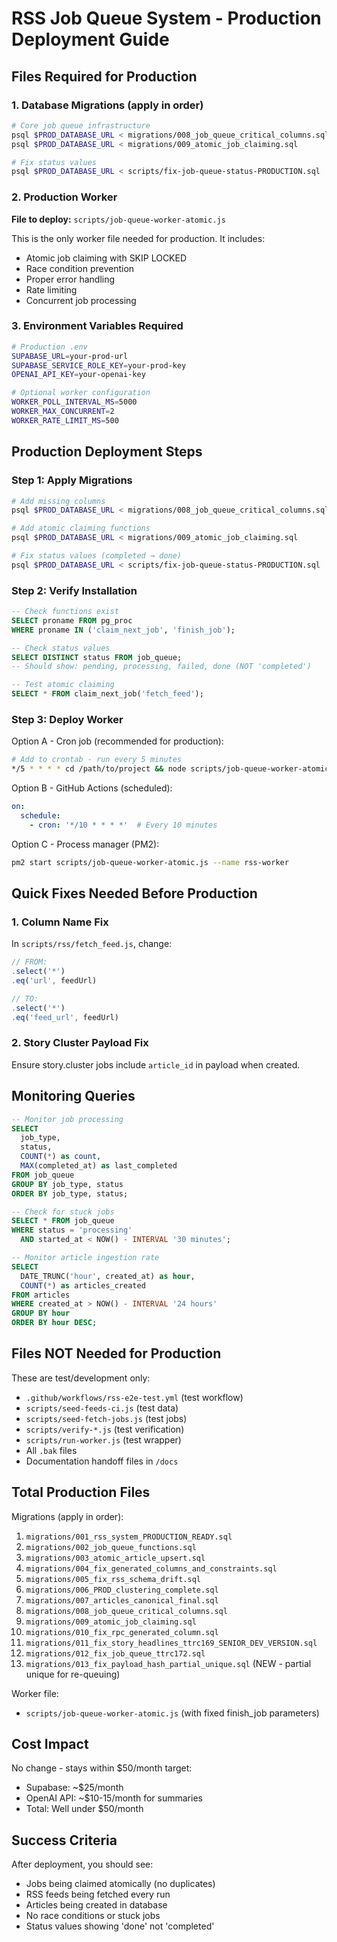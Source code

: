 # RSS Job Queue System - Production Deployment Guide

## Files Required for Production

### 1. Database Migrations (apply in order)

```bash
# Core job queue infrastructure
psql $PROD_DATABASE_URL < migrations/008_job_queue_critical_columns.sql
psql $PROD_DATABASE_URL < migrations/009_atomic_job_claiming.sql

# Fix status values
psql $PROD_DATABASE_URL < scripts/fix-job-queue-status-PRODUCTION.sql
```

### 2. Production Worker

**File to deploy:** `scripts/job-queue-worker-atomic.js`

This is the only worker file needed for production. It includes:
- Atomic job claiming with SKIP LOCKED
- Race condition prevention
- Proper error handling
- Rate limiting
- Concurrent job processing

### 3. Environment Variables Required

```bash
# Production .env
SUPABASE_URL=your-prod-url
SUPABASE_SERVICE_ROLE_KEY=your-prod-key
OPENAI_API_KEY=your-openai-key

# Optional worker configuration
WORKER_POLL_INTERVAL_MS=5000
WORKER_MAX_CONCURRENT=2
WORKER_RATE_LIMIT_MS=500
```

## Production Deployment Steps

### Step 1: Apply Migrations

```bash
# Add missing columns
psql $PROD_DATABASE_URL < migrations/008_job_queue_critical_columns.sql

# Add atomic claiming functions
psql $PROD_DATABASE_URL < migrations/009_atomic_job_claiming.sql

# Fix status values (completed → done)
psql $PROD_DATABASE_URL < scripts/fix-job-queue-status-PRODUCTION.sql
```

### Step 2: Verify Installation

```sql
-- Check functions exist
SELECT proname FROM pg_proc 
WHERE proname IN ('claim_next_job', 'finish_job');

-- Check status values
SELECT DISTINCT status FROM job_queue;
-- Should show: pending, processing, failed, done (NOT 'completed')

-- Test atomic claiming
SELECT * FROM claim_next_job('fetch_feed');
```

### Step 3: Deploy Worker

Option A - Cron job (recommended for production):
```bash
# Add to crontab - run every 5 minutes
*/5 * * * * cd /path/to/project && node scripts/job-queue-worker-atomic.js
```

Option B - GitHub Actions (scheduled):
```yaml
on:
  schedule:
    - cron: '*/10 * * * *'  # Every 10 minutes
```

Option C - Process manager (PM2):
```bash
pm2 start scripts/job-queue-worker-atomic.js --name rss-worker
```

## Quick Fixes Needed Before Production

### 1. Column Name Fix

In `scripts/rss/fetch_feed.js`, change:
```javascript
// FROM:
.select('*')
.eq('url', feedUrl)

// TO:
.select('*')
.eq('feed_url', feedUrl)
```

### 2. Story Cluster Payload Fix

Ensure story.cluster jobs include `article_id` in payload when created.

## Monitoring Queries

```sql
-- Monitor job processing
SELECT 
  job_type,
  status,
  COUNT(*) as count,
  MAX(completed_at) as last_completed
FROM job_queue
GROUP BY job_type, status
ORDER BY job_type, status;

-- Check for stuck jobs
SELECT * FROM job_queue
WHERE status = 'processing'
  AND started_at < NOW() - INTERVAL '30 minutes';

-- Monitor article ingestion rate
SELECT 
  DATE_TRUNC('hour', created_at) as hour,
  COUNT(*) as articles_created
FROM articles
WHERE created_at > NOW() - INTERVAL '24 hours'
GROUP BY hour
ORDER BY hour DESC;
```

## Files NOT Needed for Production

These are test/development only:
- `.github/workflows/rss-e2e-test.yml` (test workflow)
- `scripts/seed-feeds-ci.js` (test data)
- `scripts/seed-fetch-jobs.js` (test jobs)
- `scripts/verify-*.js` (test verification)
- `scripts/run-worker.js` (test wrapper)
- All `.bak` files
- Documentation handoff files in `/docs`

## Total Production Files

Migrations (apply in order):
1. `migrations/001_rss_system_PRODUCTION_READY.sql`
2. `migrations/002_job_queue_functions.sql`
3. `migrations/003_atomic_article_upsert.sql`
4. `migrations/004_fix_generated_columns_and_constraints.sql`
5. `migrations/005_fix_rss_schema_drift.sql`
6. `migrations/006_PROD_clustering_complete.sql`
7. `migrations/007_articles_canonical_final.sql`
8. `migrations/008_job_queue_critical_columns.sql`
9. `migrations/009_atomic_job_claiming.sql`
10. `migrations/010_fix_rpc_generated_column.sql`
11. `migrations/011_fix_story_headlines_ttrc169_SENIOR_DEV_VERSION.sql`
12. `migrations/012_fix_job_queue_ttrc172.sql`
13. `migrations/013_fix_payload_hash_partial_unique.sql` (NEW - partial unique for re-queuing)

Worker file:
- `scripts/job-queue-worker-atomic.js` (with fixed finish_job parameters)

## Cost Impact

No change - stays within $50/month target:
- Supabase: ~$25/month
- OpenAI API: ~$10-15/month for summaries
- Total: Well under $50/month

## Success Criteria

After deployment, you should see:
- Jobs being claimed atomically (no duplicates)
- RSS feeds being fetched every run
- Articles being created in database
- No race conditions or stuck jobs
- Status values showing 'done' not 'completed'
